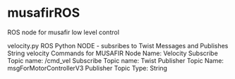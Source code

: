 # musafirROS
ROS node for musafir low level control


velocity.py
ROS Python NODE - subsribes to Twist Messages and Publishes String velocity Commands for MUSAFIR
Node Name: Velocity
Subscribe Topic name: /cmd_vel
Subscribe Topic name: Twist
Publisher Topic Name: msgForMotorControllerV3
Publisher Topic Type: String
